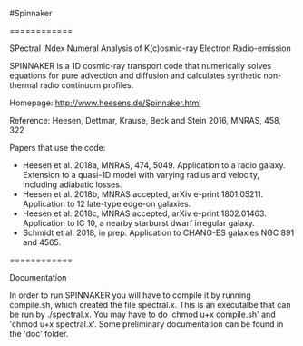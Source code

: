 #Spinnaker

============

SPectral INdex Numeral Analysis of K(c)osmic-ray Electron Radio-emission

SPINNAKER is a 1D cosmic-ray transport code that numerically solves equations for pure advection and diffusion and calculates synthetic non-thermal radio continuum profiles.

Homepage: http://www.heesens.de/Spinnaker.html

Reference: Heesen, Dettmar, Krause, Beck and Stein 2016, MNRAS, 458, 322

Papers that use the code:
- Heesen et al. 2018a, MNRAS, 474, 5049. Application to a radio galaxy. Extension to a quasi-1D model with varying radius and velocity, including adiabatic losses.
- Heesen et al. 2018b, MNRAS accepted, arXiv e-print 1801.05211. Application to 12 late-type edge-on galaxies.
- Heesen et al. 2018c, MNRAS accepted, arXiv e-print 1802.01463. Application to IC 10, a nearby starburst dwarf irregular galaxy.
- Schmidt et al. 2018, in prep. Application to CHANG-ES galaxies NGC 891 and 4565.

============

Documentation

In order to run SPINNAKER you will have to compile it by running compile.sh, which created the file spectral.x. This is an executalbe that can be run by ./spectral.x. You may have to do 'chmod u+x compile.sh' and 'chmod u+x spectral.x'. Some preliminary documentation can be found in the 'doc' folder.
